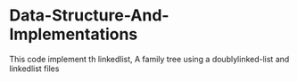 # Data-Structure-And-Implementations
This code implement th linkedlist, A family tree using a doublylinked-list and linkedlist files
